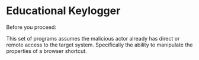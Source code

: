 # Educational Keylogger

Before you proceed:

This set of programs assumes the malicious actor already has direct or remote access to the target system.  Specifically the ability to manipulate the properties of a browser shortcut.  
